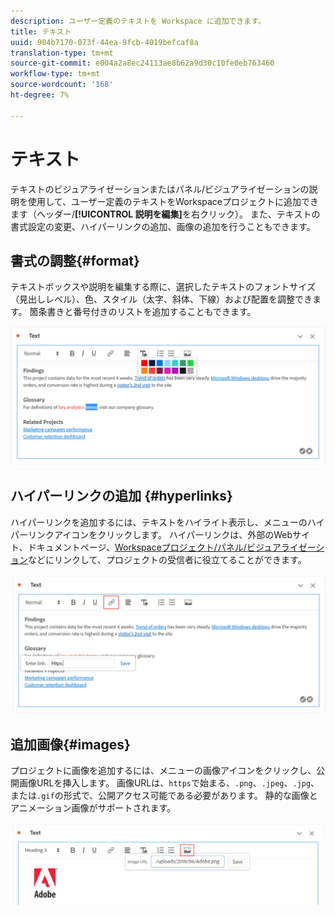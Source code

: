 ```yaml
---
description: ユーザー定義のテキストを Workspace に追加できます。
title: テキスト
uuid: 904b7170-073f-44ea-9fcb-4019befcaf8a
translation-type: tm+mt
source-git-commit: e004a2a8ec24113ae8b62a9d30c10fe0eb763460
workflow-type: tm+mt
source-wordcount: '168'
ht-degree: 7%

---
```



# テキスト

テキストのビジュアライゼーションまたはパネル/ビジュアライゼーションの説明を使用して、ユーザー定義のテキストをWorkspaceプロジェクトに追加できます（ヘッダー/**[!UICONTROL 説明を編集]**&#x200B;を右クリック）。 また、テキストの書式設定の変更、ハイパーリンクの追加、画像の追加を行うこともできます。

## 書式の調整{#format}

テキストボックスや説明を編集する際に、選択したテキストのフォントサイズ（見出しレベル）、色、スタイル（太字、斜体、下線）および配置を調整できます。 箇条書きと番号付きのリストを追加することもできます。

![](assets/format.png)

## ハイパーリンクの追加 {#hyperlinks}

ハイパーリンクを追加するには、テキストをハイライト表示し、メニューのハイパーリンクアイコンをクリックします。 ハイパーリンクは、外部のWebサイト、ドキュメントページ、[Workspaceプロジェクト/パネル/ビジュアライゼーション](https://experienceleague.adobe.com/docs/analytics/analyze/analysis-workspace/curate-share/shareable-links.html)などにリンクして、プロジェクトの受信者に役立てることができます。

![](assets/hyperlink.png)

## 追加画像{#images}

プロジェクトに画像を追加するには、メニューの画像アイコンをクリックし、公開画像URLを挿入します。 画像URLは、`https`で始まる、`.png`、`.jpeg`、`.jpg`、または`.gif`の形式で、公開アクセス可能である必要があります。 静的な画像とアニメーション画像がサポートされます。

![](assets/image.png)
